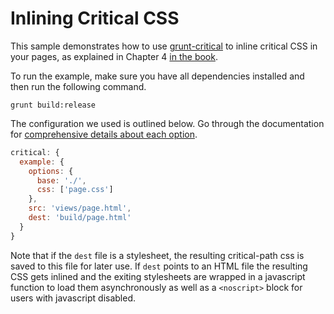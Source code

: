 # Inlining Critical CSS

This sample demonstrates how to use [grunt-critical][1] to inline critical CSS in your pages, as explained in Chapter 4 [in the book][2].

To run the example, make sure you have all dependencies installed and then run the following command.

```shell
grunt build:release
```

The configuration we used is outlined below. Go through the documentation for [comprehensive details about each option][1].

```js
critical: {
  example: {
    options: {
      base: './',
      css: ['page.css']
    },
    src: 'views/page.html',
    dest: 'build/page.html'
  }
}
```

Note that if the `dest` file is a stylesheet, the resulting critical-path css is saved to this file for later use. If `dest` points to an HTML file the resulting CSS gets inlined and the exiting stylesheets are wrapped in a javascript function to load them asynchronously as well as a `<noscript>` block for users with javascript disabled.

[1]: https://github.com/bezoerb/grunt-critical
[2]: https://github.com/buildfirst/buildfirst
